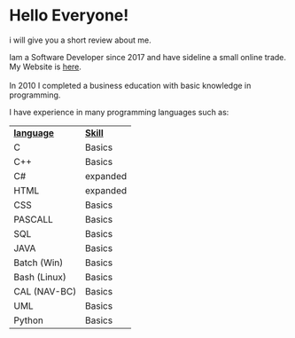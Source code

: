 # Hello Everyone!
i will give you a short review about me.

Iam a Software Developer since 2017 and have sideline a small online trade.<br>
My Website is <a href="https://Patrickkranig-merchandise.de.tl">here</a>.<br>
<br>
In 2010 I completed a business education with basic knowledge in programming.

I have experience in many programming languages such as:
<table>
<tr>
  <td><b><u>language</u><td><b><u>Skill</u>
    <tr>
      <td>C</td><td>Basics</td>
      <tr>
        <td>C++</td><td>Basics</td>
    <tr>
      <td>C#</td><td>expanded</td>
    <tr>
      <td>HTML</td><td>expanded</td>
    <tr>
      <td>CSS</td><td>Basics</td>
    <tr>
      <td>PASCALL</td><td>Basics</td>
    <tr>
      <td>SQL</td><td>Basics</td>
    <tr>
      <td>JAVA</td><td>Basics</td>
    <tr>
      <td>Batch (Win)</td><td>Basics</td>
    <tr>
      <td>Bash (Linux)</td><td>Basics</td>
    <tr>
      <td>CAL (NAV-BC)</td><td>Basics</td>
    <tr>
      <td>UML</td><td>Basics</td>  
    <tr>
      <td>Python</td><td>Basics</td>

